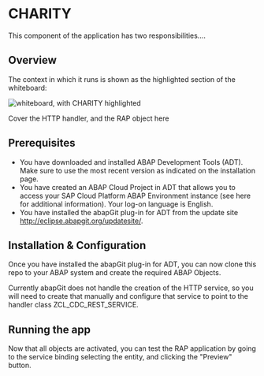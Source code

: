 # CHARITY

This component of the application has two responsibilities....

## Overview

The context in which it runs is shown as the highlighted section of the whiteboard:

![whiteboard, with CHARITY highlighted](../abap/whiteboard-charity.png)

Cover the HTTP handler, and the RAP object here


## Prerequisites

* You have downloaded and installed ABAP Development Tools (ADT). Make sure to use the most recent version as indicated on the installation page.
* You have created an ABAP Cloud Project in ADT that allows you to access your SAP Cloud Platform ABAP Environment instance (see here for additional information). Your log-on language is English.
* You have installed the abapGit plug-in for ADT from the update site http://eclipse.abapgit.org/updatesite/.

## Installation & Configuration

Once you have installed the abapGit plug-in for ADT, you can now clone this repo to your ABAP system and create the required ABAP Objects.  

Currently abapGit does not handle the creation of the HTTP service, so you will need to create that manually and configure that service to point to the handler class ZCL_CDC_REST_SERVICE.

## Running the app

Now that all objects are activated, you can test the RAP application by going to the service binding selecting the entity, and clicking the "Preview" button. 


